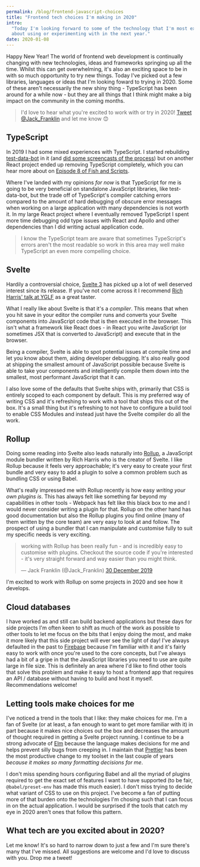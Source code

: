 ```yaml
---
permalink: /blog/frontend-javascript-choices
title: "Frontend tech choices I'm making in 2020"
intro:
  "Today I'm looking forward to some of the technology that I'm most excited
  about using or experimenting with in the next year."
date: 2020-01-08
---
```


Happy New Year! The world of frontend web development is continually changing
with new technologies, ideas and frameworks springing up all the time. Whilst
this can get overwhelming, it's also an exciting space to be in with so much
opportunity to try new things. Today I've picked out a few libraries, languages
or ideas that I'm looking foward to trying in 2020. Some of these aren't
necessarily the new shiny thing - TypeScript has been around for a while now -
but they are all things that I think might make a big impact on the community in
the coming months.

> I'd love to hear what you're excited to work with or try in 2020!
> [Tweet @Jack_Franklin](https://www.twitter.com/Jack_Franklin) and let me know
> 😊

## TypeScript

In 2019 I had some mixed experiences with TypeScript. I started rebuilding
[test-data-bot] in it (and [did some screencasts of the
process][ts-screencasts]) but on another React project ended up removing
TypeScript completely, which you can hear more about on [Episode 8 of Fish and
Scripts][fish-and-scripts-8].

Where I've landed with my opinions _for now_ is that TypeScript for me is going
to be very beneficial on standalone JavaScript libraries, like test-data-bot,
but the trade off of TypeScript's compiler catching errors compared to the
amount of hard debugging of obscure error messages when working on a large
application with many dependencies is not worth it. In my large React project
where I eventually removed TypeScript I spent more time debugging odd type
issues with React and Apollo and other dependencies than I did writing actual
application code.

> I know the TypeScript team are aware that sometimes TypeScript's errors aren't
> the most readable so work in this area may well make TypeScript an even more
> compelling choice.

## Svelte

Hardily a controversial choice, [Svelte 3][svelte] has picked up a lot of well
deserved interest since its release. If you've not come across it I recommend
[Rich Harris' talk at YGLF][rh-yglf] as a great taster.

What I really like about Svelte is that it's a _compiler_. This means that when
you hit save in your editor the compiler runs and converts your Svelte
components into JavaScript code that is then executed in the browser. This isn't
what a framework like React does - in React you write JavaScript (or sometimes
JSX that is converted to JavaScript) and execute that in the browser.

Being a compiler, Svelte is able to spot potential issues at compile time and
let you know about them, aiding developer debugging. It's also really good at
shipping the smallest amount of JavaScript possible because Svelte is able to
take your components and intelligently compile them down into the smallest, most
performant JavaScript that it can.

I also love some of the defaults that Svelte ships with, primarily that CSS is
entirely scoped to each component by default. This is my preferred way of
writing CSS and it's refreshing to work with a tool that ships this out of the
box. It's a small thing but it's refreshing to not have to configure a build
tool to enable CSS Modules and instead just have the Svelte compiler do all the
work.

## Rollup

Doing some reading into Svelte also leads naturally into [Rollup], a JavaScript
module bundler written by Rich Harris who is the creator of Svelte. I like
Rollup because it feels very approachable; it's very easy to create your first
bundle and very easy to add a plugin to solve a common problem such as bundling
CSS or using Babel.

What's really impressed me with Rollup recently is how easy _writing your own
plugins is_. This has always felt like something far beyond my capabilities in
other tools - Webpack has felt like this black box to me and I would never
consider writing a plugin for that. Rollup on the other hand has good
documentation but also the Rollup plugins you find online (many of them written
by the core team) are very easy to look at and follow. The prospect of using a
bundler that I can manipulate and customise fully to suit my specific needs is
very exciting.

<blockquote class="twitter-tweet" data-lang="en-gb"><p lang="en" dir="ltr">working with Rollup has been really fun - and is incredibly easy to customise with plugins. Checkout the source code if you&#39;re interested - it&#39;s very straight forward and way easier than you might think.</p>&mdash; Jack Franklin (@Jack_Franklin) <a href="https://twitter.com/Jack_Franklin/status/1211717795085504516?ref_src=twsrc%5Etfw">30 December 2019</a></blockquote>
<script async src="https://platform.twitter.com/widgets.js" charset="utf-8"></script>

I'm excited to work with Rollup on some projects in 2020 and see how it
develops.

## Cloud databases

I have worked as and still can build backend applications but these days for
side projects I'm often keen to shift as much of the work as possible to other
tools to let me focus on the bits that I enjoy doing the most, and make it more
likely that this side project will ever see the light of day! I've always
defaulted in the past to [Firebase] because I'm familiar with it and it's fairly
easy to work with once you're used to the core concepts, but I've always had a
bit of a gripe in that the JavaScript libraries you need to use are quite large
in file size. This is definitely an area where I'd like to find other tools that
solve this problem and make it easy to host a frontend app that requires an API
/ database without having to build and host it myself. Recommendations welcome!

## Letting tools make choices for me

I've noticed a trend in the tools that I like: they make choices for me. I'm a
fan of Svelte (or at least, a fan enough to want to get more familiar with it)
in part because it makes nice choices out the box and decreases the amount of
thought required in getting a Svelte project running. I continue to be a strong
advocate of [Elm] because the language makes decisions for me and helps prevent
silly bugs from creeping in. I maintain that [Prettier] has been the most
productive change to my toolset in the last couple of years _because it makes so
many formatting decisions for me_.

I don't miss spending hours configuring Babel and all the myriad of plugins
required to get the exact set of features I want to have supported (to be fair,
`@babel/preset-env` has made this much easier). I don't miss trying to decide
what variant of CSS to use on this project. I've become a fan of putting more of
that burden onto the technologies I'm chosing such that I can focus in on the
actual application. I would be surprised if the tools that catch my eye in 2020
aren't ones that follow this pattern.

## What tech are you excited about in 2020?

Let me know! It's so hard to narrow down to just a few and I'm sure there's many
that I've missed. All suggestions are welcome and I'd love to discuss with you.
Drop me a tweet!

<!-- prettier-ignore-start -->
[test-data-bot]: http://github.com/jackfranklin/test-data-bot
[ts-screencasts]: https://javascriptplayground.com/typescript-videos-test-data-bot/
[fish-and-scripts-8]: https://fishandscripts.com/episode/season-1-episode-8-untangling-typescript/
[svelte]: https://svelte.dev/
[rh-yglf]: https://www.youtube.com/watch?v=AdNJ3fydeao
[Rollup]: https://rollupjs.org/guide/en/
[Firebase]: https://firebase.google.com/
[Elm]: https://elm-lang.org/
[Prettier]: https://prettier.io/
<!-- prettier-ignore-end -->
